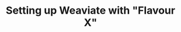 ---
layout: article-start
title: Setting up Weaviate with "Flavour X"
description: Tutorial how to set up a Weaviate instance using Flavour X.
topic: Tutorials
tags: ['weaviate']
video-link: 
video-caption: 
menu-order: 2
open-graph-type: article
---